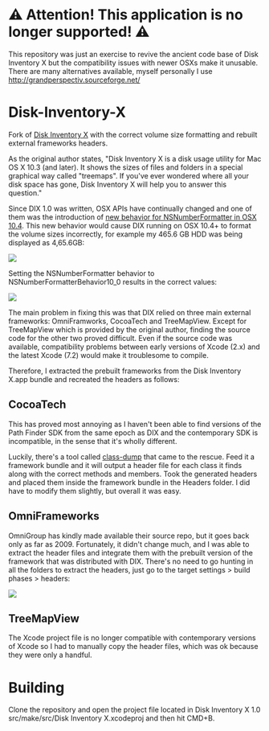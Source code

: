 
# ⚠️ Attention! This application is no longer supported! ⚠️

This repository was just an exercise to revive the ancient code base of Disk Inventory X but the compatibility issues with newer OSXs make it unusable. There are many alternatives available, myself personally I use http://grandperspectiv.sourceforge.net/

# Disk-Inventory-X
Fork of [Disk Inventory X](http://www.derlien.com/) with the correct volume size formatting and rebuilt external frameworks headers.

As the original author states, "Disk Inventory X is a disk usage utility for Mac OS X 10.3 (and later). It shows the sizes of files and folders in a special graphical way called "treemaps". If you've ever wondered where all your disk space has gone, Disk Inventory X will help you to answer this question."

Since DIX 1.0 was written, OSX APIs have continually changed and one of them was the introduction of [new behavior for NSNumberFormatter in OSX 10.4](https://developer.apple.com/library/mac/documentation/Cocoa/Reference/Foundation/Classes/NSNumberFormatter_Class/#//apple_ref/doc/c_ref/NSNumberFormatterBehavior). This new behavior would cause DIX running on OSX 10.4+ to format the volume sizes incorrectly, for example my 465.6 GB HDD was being displayed as 4,65.6GB:

![](https://raw.githubusercontent.com/clawoo/Disk-Inventory-X/master/dix%20wrong.png)

Setting the NSNumberFormatter behavior to NSNumberFormatterBehavior10_0 results in the correct values:

![](https://raw.githubusercontent.com/clawoo/Disk-Inventory-X/master/dix%20right.png)

The main problem in fixing this was that DIX relied on three main external frameworks: OmniFramworks, CocoaTech and TreeMapView. Except for TreeMapView which is provided by the original author, finding the source code for the other two proved difficult. Even if the source code was available, compatibility problems between early versions of Xcode (2.x) and the latest Xcode (7.2) would make it troublesome to compile.

Therefore, I extracted the prebuilt frameworks from the Disk Inventory X.app bundle and recreated the headers as follows:

## CocoaTech 

This has proved most annoying as I haven't been able to find versions of the Path Finder SDK from the same epoch as DIX and the contemporary SDK is incompatible, in the sense that it's wholly different.

Luckily, there's a tool called [class-dump](http://stevenygard.com/projects/class-dump/) that came to the rescue. Feed it a framework bundle and it will output a header file for each class it finds along with the correct methods and members. Took the generated headers and placed them inside the framework bundle in the Headers folder. I did have to modify them slightly, but overall it was easy.

## OmniFrameworks

OmniGroup has kindly made available their source repo, but it goes back only as far as 2009. Fortunately, it didn't change much, and I was able to extract the header files and integrate them with the prebuilt version of the framework that was distributed with DIX. There's no need to go hunting in all the folders to extract the headers, just go to the target settings > build phases > headers:

![](https://raw.githubusercontent.com/clawoo/Disk-Inventory-X/master/omniframeworks%20headers.png)

## TreeMapView

The Xcode project file is no longer compatible with contemporary versions of Xcode so I had to manually copy the header files, which was ok because they were only a handful.

# Building

Clone the repository and open the project file located in Disk Inventory X 1.0 src/make/src/Disk Inventory X.xcodeproj and then hit CMD+B.

